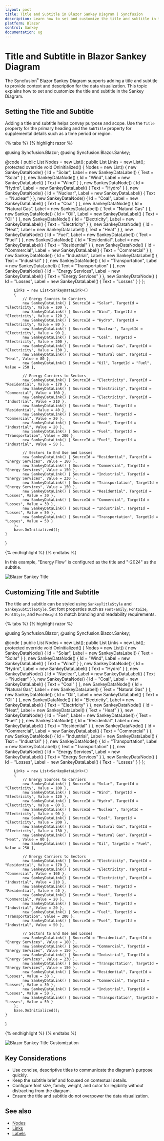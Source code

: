 ```yaml
---
layout: post
title: Title and Subtitle in Blazor Sankey Diagram | Syncfusion
description: Learn how to set and customize the title and subtitle in the Syncfusion Blazor Sankey Diagram for better data representation.
platform: Blazor
control: Sankey
documentation: ug
---
```


# Title and Subtitle in Blazor Sankey Diagram

The Syncfusion<sup style="font-size:70%">&reg;</sup> Blazor Sankey Diagram supports adding a title and subtitle to provide context and description for the data visualization. This topic explains how to set and customize the title and subtitle in the Sankey Diagram.

## Setting the Title and Subtitle

Adding a title and subtitle helps convey purpose and scope. Use the `Title` property for the primary heading and the `SubTitle` property for supplemental details such as a time period or region.

{% tabs %}
{% highlight razor %}

@using Syncfusion.Blazor;
@using Syncfusion.Blazor.Sankey;

<SfSankey Nodes=@Nodes Links=@Links Title="Energy Flow" SubTitle="-2024">
</SfSankey>
@code {
    public List<SankeyDataNode> Nodes = new List<SankeyDataNode>();
    public List<SankeyDataLink> Links = new List<SankeyDataLink>();        
    protected override void OnInitialized()
    {
        Nodes = new List<SankeyDataNode>()
        {
            new SankeyDataNode() { Id = "Solar", Label = new SankeyDataLabel() { Text = "Solar" } },
            new SankeyDataNode() { Id = "Wind", Label = new SankeyDataLabel() { Text = "Wind" } },
            new SankeyDataNode() { Id = "Hydro", Label = new SankeyDataLabel() { Text = "Hydro" } },
            new SankeyDataNode() { Id = "Nuclear", Label = new SankeyDataLabel() { Text = "Nuclear" } },
            new SankeyDataNode() { Id = "Coal", Label = new SankeyDataLabel() { Text = "Coal" } },
            new SankeyDataNode() { Id = "Natural Gas", Label = new SankeyDataLabel() { Text = "Natural Gas" } },
            new SankeyDataNode() { Id = "Oil", Label = new SankeyDataLabel() { Text = "Oil" } },
            new SankeyDataNode() { Id = "Electricity", Label = new SankeyDataLabel() { Text = "Electricity" } },
            new SankeyDataNode() { Id = "Heat", Label = new SankeyDataLabel() { Text = "Heat" } },
            new SankeyDataNode() { Id = "Fuel", Label = new SankeyDataLabel() { Text = "Fuel" } },
            new SankeyDataNode() { Id = "Residential", Label = new SankeyDataLabel() { Text = "Residential" } },
            new SankeyDataNode() { Id = "Commercial", Label = new SankeyDataLabel() { Text = "Commercial" } },
            new SankeyDataNode() { Id = "Industrial", Label = new SankeyDataLabel() { Text = "Industrial" } },
            new SankeyDataNode() { Id = "Transportation", Label = new SankeyDataLabel() { Text = "Transportation" } },
            new SankeyDataNode() { Id = "Energy Services", Label = new SankeyDataLabel() { Text = "Energy Services" } },
            new SankeyDataNode() { Id = "Losses", Label = new SankeyDataLabel() { Text = "Losses" } }
        };

        Links = new List<SankeyDataLink>()
        {
            // Energy Sources to Carriers
            new SankeyDataLink() { SourceId = "Solar", TargetId = "Electricity", Value = 100 },
            new SankeyDataLink() { SourceId = "Wind", TargetId = "Electricity", Value = 120 },
            new SankeyDataLink() { SourceId = "Hydro", TargetId = "Electricity", Value = 80 },
            new SankeyDataLink() { SourceId = "Nuclear", TargetId = "Electricity", Value = 90 },
            new SankeyDataLink() { SourceId = "Coal", TargetId = "Electricity", Value = 200 },
            new SankeyDataLink() { SourceId = "Natural Gas", TargetId = "Electricity", Value = 130 },
            new SankeyDataLink() { SourceId = "Natural Gas", TargetId = "Heat", Value = 80 },
            new SankeyDataLink() { SourceId = "Oil", TargetId = "Fuel", Value = 250 },

            // Energy Carriers to Sectors
            new SankeyDataLink() { SourceId = "Electricity", TargetId = "Residential", Value = 170 },
            new SankeyDataLink() { SourceId = "Electricity", TargetId = "Commercial", Value = 160 },
            new SankeyDataLink() { SourceId = "Electricity", TargetId = "Industrial", Value = 210 },
            new SankeyDataLink() { SourceId = "Heat", TargetId = "Residential", Value = 40 },
            new SankeyDataLink() { SourceId = "Heat", TargetId = "Commercial", Value = 20 },
            new SankeyDataLink() { SourceId = "Heat", TargetId = "Industrial", Value = 20 },
            new SankeyDataLink() { SourceId = "Fuel", TargetId = "Transportation", Value = 200 },
            new SankeyDataLink() { SourceId = "Fuel", TargetId = "Industrial", Value = 50 },

            // Sectors to End Use and Losses
            new SankeyDataLink() { SourceId = "Residential", TargetId = "Energy Services", Value = 180 },
            new SankeyDataLink() { SourceId = "Commercial", TargetId = "Energy Services", Value = 150 },
            new SankeyDataLink() { SourceId = "Industrial", TargetId = "Energy Services", Value = 230 },
            new SankeyDataLink() { SourceId = "Transportation", TargetId = "Energy Services", Value = 150 },
            new SankeyDataLink() { SourceId = "Residential", TargetId = "Losses", Value = 30 },
            new SankeyDataLink() { SourceId = "Commercial", TargetId = "Losses", Value = 30 },
            new SankeyDataLink() { SourceId = "Industrial", TargetId = "Losses", Value = 50 },
            new SankeyDataLink() { SourceId = "Transportation", TargetId = "Losses", Value = 50 }
        };
        base.OnInitialized();
    }
}

{% endhighlight %}
{% endtabs %}


In this example, "Energy Flow" is configured as the title and "-2024" as the subtitle.

![Blazor Sankey Title](images/titles/sankey-title.png)

## Customizing Title and Subtitle

The title and subtitle can be styled using `SankeyTitleStyle` and `SankeySubtitleStyle`. Set font properties such as `FontFamily`, `FontSize`, `FontStyle`, and `FontWeight` to match branding and readability requirements.

{% tabs %}
{% highlight razor %}

@using Syncfusion.Blazor;
@using Syncfusion.Blazor.Sankey;

<SfSankey Nodes=@Nodes Links=@Links Title="Energy Flow" SubTitle="-2024">
    <SankeyTitleStyle FontFamily="Arial, sans-serif" FontSize="16px" FontStyle="Bold" FontWeight="600"></SankeyTitleStyle>
    <SankeySubtitleStyle FontFamily="Arial, sans-serif" FontSize="12px" FontStyle="italic" FontWeight="400"></SankeySubtitleStyle>
    <SankeyLabelSettings Color="#000000" FontWeight="500"></SankeyLabelSettings>
</SfSankey>

@code {
    public List<SankeyDataNode> Nodes = new List<SankeyDataNode>();
    public List<SankeyDataLink> Links = new List<SankeyDataLink>();        
    protected override void OnInitialized()
    {
        Nodes = new List<SankeyDataNode>()
        {
            new SankeyDataNode() { Id = "Solar", Label = new SankeyDataLabel() { Text = "Solar" } },
            new SankeyDataNode() { Id = "Wind", Label = new SankeyDataLabel() { Text = "Wind" } },
            new SankeyDataNode() { Id = "Hydro", Label = new SankeyDataLabel() { Text = "Hydro" } },
            new SankeyDataNode() { Id = "Nuclear", Label = new SankeyDataLabel() { Text = "Nuclear" } },
            new SankeyDataNode() { Id = "Coal", Label = new SankeyDataLabel() { Text = "Coal" } },
            new SankeyDataNode() { Id = "Natural Gas", Label = new SankeyDataLabel() { Text = "Natural Gas" } },
            new SankeyDataNode() { Id = "Oil", Label = new SankeyDataLabel() { Text = "Oil" } },
            new SankeyDataNode() { Id = "Electricity", Label = new SankeyDataLabel() { Text = "Electricity" } },
            new SankeyDataNode() { Id = "Heat", Label = new SankeyDataLabel() { Text = "Heat" } },
            new SankeyDataNode() { Id = "Fuel", Label = new SankeyDataLabel() { Text = "Fuel" } },
            new SankeyDataNode() { Id = "Residential", Label = new SankeyDataLabel() { Text = "Residential" } },
            new SankeyDataNode() { Id = "Commercial", Label = new SankeyDataLabel() { Text = "Commercial" } },
            new SankeyDataNode() { Id = "Industrial", Label = new SankeyDataLabel() { Text = "Industrial" } },
            new SankeyDataNode() { Id = "Transportation", Label = new SankeyDataLabel() { Text = "Transportation" } },
            new SankeyDataNode() { Id = "Energy Services", Label = new SankeyDataLabel() { Text = "Energy Services" } },
            new SankeyDataNode() { Id = "Losses", Label = new SankeyDataLabel() { Text = "Losses" } }
        };

        Links = new List<SankeyDataLink>()
        {
            // Energy Sources to Carriers
            new SankeyDataLink() { SourceId = "Solar", TargetId = "Electricity", Value = 100 },
            new SankeyDataLink() { SourceId = "Wind", TargetId = "Electricity", Value = 120 },
            new SankeyDataLink() { SourceId = "Hydro", TargetId = "Electricity", Value = 80 },
            new SankeyDataLink() { SourceId = "Nuclear", TargetId = "Electricity", Value = 90 },
            new SankeyDataLink() { SourceId = "Coal", TargetId = "Electricity", Value = 200 },
            new SankeyDataLink() { SourceId = "Natural Gas", TargetId = "Electricity", Value = 130 },
            new SankeyDataLink() { SourceId = "Natural Gas", TargetId = "Heat", Value = 80 },
            new SankeyDataLink() { SourceId = "Oil", TargetId = "Fuel", Value = 250 },

            // Energy Carriers to Sectors
            new SankeyDataLink() { SourceId = "Electricity", TargetId = "Residential", Value = 170 },
            new SankeyDataLink() { SourceId = "Electricity", TargetId = "Commercial", Value = 160 },
            new SankeyDataLink() { SourceId = "Electricity", TargetId = "Industrial", Value = 210 },
            new SankeyDataLink() { SourceId = "Heat", TargetId = "Residential", Value = 40 },
            new SankeyDataLink() { SourceId = "Heat", TargetId = "Commercial", Value = 20 },
            new SankeyDataLink() { SourceId = "Heat", TargetId = "Industrial", Value = 20 },
            new SankeyDataLink() { SourceId = "Fuel", TargetId = "Transportation", Value = 200 },
            new SankeyDataLink() { SourceId = "Fuel", TargetId = "Industrial", Value = 50 },

            // Sectors to End Use and Losses
            new SankeyDataLink() { SourceId = "Residential", TargetId = "Energy Services", Value = 180 },
            new SankeyDataLink() { SourceId = "Commercial", TargetId = "Energy Services", Value = 150 },
            new SankeyDataLink() { SourceId = "Industrial", TargetId = "Energy Services", Value = 230 },
            new SankeyDataLink() { SourceId = "Transportation", TargetId = "Energy Services", Value = 150 },
            new SankeyDataLink() { SourceId = "Residential", TargetId = "Losses", Value = 30 },
            new SankeyDataLink() { SourceId = "Commercial", TargetId = "Losses", Value = 30 },
            new SankeyDataLink() { SourceId = "Industrial", TargetId = "Losses", Value = 50 },
            new SankeyDataLink() { SourceId = "Transportation", TargetId = "Losses", Value = 50 }
        };
        base.OnInitialized();
    }
}

{% endhighlight %}
{% endtabs %}


![Blazor Sankey Title Customization](images/titles/sankey-title-customization.png)

## Key Considerations

- Use concise, descriptive titles to communicate the diagram’s purpose quickly.
- Keep the subtitle brief and focused on contextual details.
- Configure font size, family, weight, and color for legibility without distracting from the diagram.
- Ensure the title and subtitle do not overpower the data visualization.

## See also

* [Nodes](./nodes)
* [Links](./links)
* [Labels](./labels)
